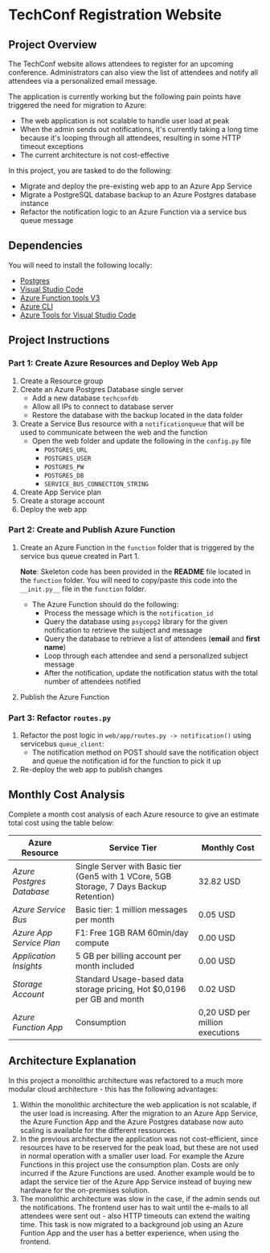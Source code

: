 # TechConf Registration Website

## Project Overview
The TechConf website allows attendees to register for an upcoming conference. Administrators can also view the list of attendees and notify all attendees via a personalized email message.

The application is currently working but the following pain points have triggered the need for migration to Azure:
 - The web application is not scalable to handle user load at peak
 - When the admin sends out notifications, it's currently taking a long time because it's looping through all attendees, resulting in some HTTP timeout exceptions
 - The current architecture is not cost-effective 

In this project, you are tasked to do the following:
- Migrate and deploy the pre-existing web app to an Azure App Service
- Migrate a PostgreSQL database backup to an Azure Postgres database instance
- Refactor the notification logic to an Azure Function via a service bus queue message

## Dependencies

You will need to install the following locally:
- [Postgres](https://www.postgresql.org/download/)
- [Visual Studio Code](https://code.visualstudio.com/download)
- [Azure Function tools V3](https://docs.microsoft.com/en-us/azure/azure-functions/functions-run-local?tabs=windows%2Ccsharp%2Cbash#install-the-azure-functions-core-tools)
- [Azure CLI](https://docs.microsoft.com/en-us/cli/azure/install-azure-cli?view=azure-cli-latest)
- [Azure Tools for Visual Studio Code](https://marketplace.visualstudio.com/items?itemName=ms-vscode.vscode-node-azure-pack)

## Project Instructions

### Part 1: Create Azure Resources and Deploy Web App
1. Create a Resource group
2. Create an Azure Postgres Database single server
   - Add a new database `techconfdb`
   - Allow all IPs to connect to database server
   - Restore the database with the backup located in the data folder
3. Create a Service Bus resource with a `notificationqueue` that will be used to communicate between the web and the function
   - Open the web folder and update the following in the `config.py` file
      - `POSTGRES_URL`
      - `POSTGRES_USER`
      - `POSTGRES_PW`
      - `POSTGRES_DB`
      - `SERVICE_BUS_CONNECTION_STRING`
4. Create App Service plan
5. Create a storage account
6. Deploy the web app

### Part 2: Create and Publish Azure Function
1. Create an Azure Function in the `function` folder that is triggered by the service bus queue created in Part 1.

      **Note**: Skeleton code has been provided in the **README** file located in the `function` folder. You will need to copy/paste this code into the `__init.py__` file in the `function` folder.
      - The Azure Function should do the following:
         - Process the message which is the `notification_id`
         - Query the database using `psycopg2` library for the given notification to retrieve the subject and message
         - Query the database to retrieve a list of attendees (**email** and **first name**)
         - Loop through each attendee and send a personalized subject message
         - After the notification, update the notification status with the total number of attendees notified
2. Publish the Azure Function

### Part 3: Refactor `routes.py`
1. Refactor the post logic in `web/app/routes.py -> notification()` using servicebus `queue_client`:
   - The notification method on POST should save the notification object and queue the notification id for the function to pick it up
2. Re-deploy the web app to publish changes

## Monthly Cost Analysis
Complete a month cost analysis of each Azure resource to give an estimate total cost using the table below:

| Azure Resource | Service Tier | Monthly Cost |
| ------------ | ------------ | ------------ |
| *Azure Postgres Database* | Single Server with Basic tier (Gen5 with 1 VCore, 5GB Storage, 7 Days Backup Retention) | 32.82 USD |
| *Azure Service Bus* | Basic tier: 1 million messages per month | 0.05 USD |
| *Azure App Service Plan* | F1: Free 1GB RAM 60min/day compute | 0.00 USD |
| *Application Insights* | 5 GB per billing account per month included | 0.00 USD |
| *Storage Account* | Standard Usage-based data storage pricing, Hot $0,0196 per GB and month | 0.02 USD |
| *Azure Function App* | Consumption | 0,20 USD per million executions |

## Architecture Explanation
In this project a monolithic architecture was refactored to a much more modular cloud architecture - this has the following advantages: 
1. Within the monolithic architecture the web application is not scalable, if the user load is increasing. After the migration to 
   an Azure App Service, the Azure Function App and the Azure Postgres database now auto scaling is available for the different ressources.
2. In the previous architecture the application was not cost-efficient, since resources have to be reserved for the peak load, but these 
   are not used in normal operation with a smaller user load. For example the Azure Functions in this project use the consumption plan.
   Costs are only incurred if the Azure Functions are used. 
   Another example would be to adapt the service tier of the Azure App Service instead of buying new hardware for the on-premises solution.
3. The monolithic architecture was slow in the case, if the admin sends out the notifications. The frontend user has to wait until the e-mails to
   all attendees were sent out - also HTTP timeouts can extend the waiting time. This task is now migrated to a background job using an Azure Funtion App and
   the user has a better experience, when using the frontend.